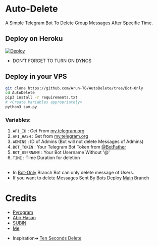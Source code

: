# Auto-Delete
A Simple Telegram Bot To Delete Group Messages After Specific Time.

## Deploy on Heroku
 [![Deploy](https://www.herokucdn.com/deploy/button.svg)](https://heroku.com/deploy)
- DON'T FORGET TO TURN ON DYNOS

## Deploy in your VPS
```sh
git clone https://github.com/Arun-TG/AutoDelete/tree/Bot-Only
cd AutoDelete
pip3 install -r requirements.txt
# <Create Variables appropriately>
python3 sam.py
```


### Variables:
1. `API_ID` : Get From [my.telegram.org](https://my.telegram.org/)
2. `API_HASH` : Get from [my.telegram.org](https://my.telegram.org)
3. `ADMINS` : ID of Admins (Bot will not delete Messages of Admins)
4. `BOT_TOKEN` : Your Telegram Bot Token from [@BotFather](https://t.me/BotFather)
5. `BOT_USERNAME` : Your Bot Username Without '@'
6. `TIME` : Time Duration for deletion

##
- In [Bot-Only](https://github.com/Arun-TG/AutoDelete/tree/Bot-Only) Branch Bot can only delete message of Users.
- If you want to delete Messages Sent By Bots Deploy [Main](https://github.com/Arun-TG/AutoDelete/tree/main) Branch 

# Credits
- [Pyrogram](https://github.com/pyrogram/pyrogram)
- [Abir Hasan](https://github.com/AbirHasan2005)
- [SUBIN](https://github.com/subinps)
- [Me](https://t.me/Arun_TG)

* Inspiration➔ [Ten Seconds Delete](https://t.me/TenSecBot)
